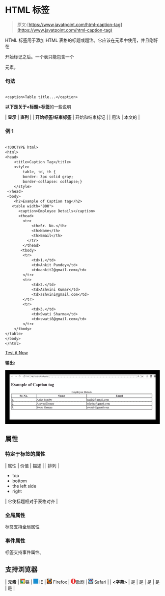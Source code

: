 # HTML 标签

> 原文:[https://www.javatpoint.com/html-caption-tag](https://www.javatpoint.com/html-caption-tag)

HTML 标签用于添加 HTML 表格的标题或题注。它应该在元素中使用，并且刚好在

开始标记之后。一个表只能包含一个

<caption>元素。</caption>

### 句法

```

<caption>Table title...</caption>

```

**以下是关于<标题>标签**的一些说明

| **显示** | **直列** |
| **开始标签/结束标签** | 开始和结束标记 |
| 用法 | 本文的 |

### 例 1

```

<!DOCTYPE html>
<html>
<head>
	<title>Caption Tag</title>
	<style>
		table, td, th {
        border: 3px solid gray;
        border-collapse: collapse;}
	</style>
 </head>
 <body>
    <h2>Example of Caption tag</h2>
   <table width="800">
	  <caption>Employee Details</caption>
      <thead>
     	<tr>
     		<th>Sr. No.</th>
     		<th>Name</th>
     		<th>Email</th>
     	  </tr>
        </thead>
       <tbody>
    	<tr>
    		<td>1.</td>
    		<td>Ankit Pandey</td>
    		<td>ankit2@gmail.com</td>
    	</tr>
    	<tr>
    		<td>2.</td>
    		<td>Ashvini Kumar</td>
    		<td>ashvini@gmail.com</td>
    	</tr>
    	<tr>
    		<td>3.</td>
    		<td>Swati Sharma</td>
    		<td>swati8@gmail.com</td>
    	</tr>
    </tbody>
</table>
</body>
</html>

```

[Test it Now](https://www.javatpoint.com/oprweb/test.jsp?filename=HTMLcaptiontag)

**输出:**

![HTML caption tag](img/fc9af12d195d3c8e216c588230f1ba30.png)

## 属性

### 特定于标签的属性

| 属性 | 价值 | 描述 |
| 排列 | 

*   top
*   bottom
*   the left side
*   right

 | 它使标题相对于表格对齐 |

### 全局属性

标签支持全局属性

### 事件属性

标签支持事件属性。

## 支持浏览器

| **元素** | ![chrome browser](img/4fbdc93dc2016c5049ed108e7318df19.png)铬 | ![ie browser](img/83dd23df1fe8373fd5bf054b2c1dd88b.png) IE | ![firefox browser](img/4f001fff393888a8a807ed29b28145d1.png) Firefox | ![opera browser](img/6cad4a592cc69a052056a0577b4aac65.png)歌剧 | ![safari browser](img/a0f6a9711a92203c5dc5c127fe9c9fca.png) Safari |
| **<字幕>** | 是 | 是 | 是 | 是 | 是 |